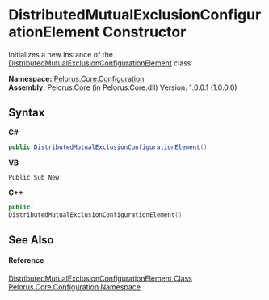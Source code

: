 # DistributedMutualExclusionConfigurationElement Constructor 
 

Initializes a new instance of the <a href="C79BAE3D">DistributedMutualExclusionConfigurationElement</a> class

**Namespace:**&nbsp;<a href="74405DDA">Pelorus.Core.Configuration</a><br />**Assembly:**&nbsp;Pelorus.Core (in Pelorus.Core.dll) Version: 1.0.0.1 (1.0.0.0)

## Syntax

**C#**<br />
``` C#
public DistributedMutualExclusionConfigurationElement()
```

**VB**<br />
``` VB
Public Sub New
```

**C++**<br />
``` C++
public:
DistributedMutualExclusionConfigurationElement()
```


## See Also


#### Reference
<a href="C79BAE3D">DistributedMutualExclusionConfigurationElement Class</a><br /><a href="74405DDA">Pelorus.Core.Configuration Namespace</a><br />